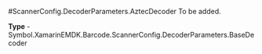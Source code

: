 #ScannerConfig.DecoderParameters.AztecDecoder
To be added.

**Type** - Symbol.XamarinEMDK.Barcode.ScannerConfig.DecoderParameters.BaseDecoder



